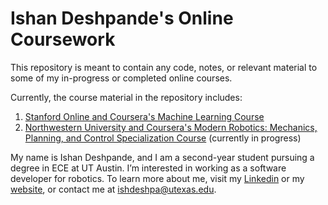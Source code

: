 # Ishan Deshpande's Online Coursework
This repository is meant to contain any code, notes, or relevant material to some of my in-progress or completed online courses. 

Currently, the course material in the repository includes:
1. [Stanford Online and Coursera's Machine Learning Course](https://www.coursera.org/account/accomplishments/verify/Y93NEBZXX4CD)
2. [Northwestern University and Coursera's Modern Robotics: Mechanics, Planning, and Control Specialization Course](https://www.coursera.org/specializations/modernrobotics) (currently in progress)

My name is Ishan Deshpande, and I am a second-year student pursuing a degree in ECE at UT Austin. I’m interested in working as a software developer for robotics. To learn more about me, visit my [Linkedin](https://www.linkedin.com/in/ishdeshpa/) or my [website](https://ishdeshpa.com/), or contact me at [ishdeshpa@utexas.edu](mailto:ishdeshpa@utexas.edu).